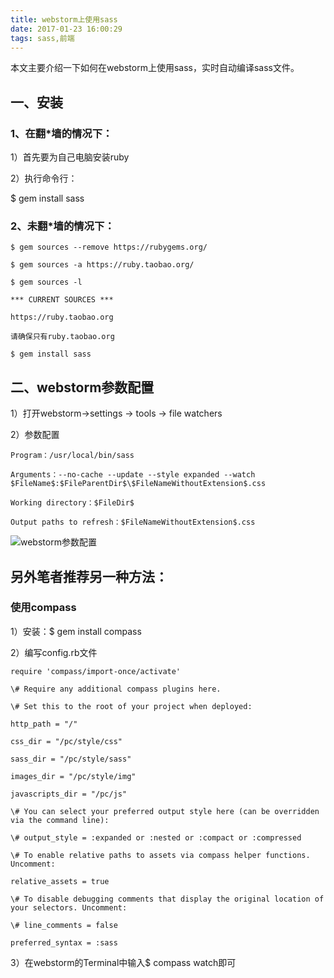 ```yaml
---
title: webstorm上使用sass
date: 2017-01-23 16:00:29
tags: sass,前端
---
```



本文主要介绍一下如何在webstorm上使用sass，实时自动编译sass文件。

## 一、安装

### 1、在翻*墙的情况下：

1）首先要为自己电脑安装ruby

2）执行命令行：

$ gem install sass

<!--more-->

### 2、未翻*墙的情况下：
```
$ gem sources --remove https://rubygems.org/

$ gem sources -a https://ruby.taobao.org/

$ gem sources -l

*** CURRENT SOURCES ***

https://ruby.taobao.org

请确保只有ruby.taobao.org

$ gem install sass
```

## 二、webstorm参数配置

1）打开webstorm->settings -> tools -> file watchers

2）参数配置

```
Program：/usr/local/bin/sass

Arguments：--no-cache --update --style expanded --watch $FileName$:$FileParentDir$\$FileNameWithoutExtension$.css

Working directory：$FileDir$

Output paths to refresh：$FileNameWithoutExtension$.css
```

![webstorm参数配置](css/images/webstorm-sass-config.png)





## 另外笔者推荐另一种方法：

### 使用compass

1）安装：$ gem install compass

2）编写config.rb文件

```
require 'compass/import-once/activate'

\# Require any additional compass plugins here.

\# Set this to the root of your project when deployed:

http_path = "/"

css_dir = "/pc/style/css"

sass_dir = "/pc/style/sass"

images_dir = "/pc/style/img"

javascripts_dir = "/pc/js"

\# You can select your preferred output style here (can be overridden via the command line):

\# output_style = :expanded or :nested or :compact or :compressed

\# To enable relative paths to assets via compass helper functions. Uncomment:

relative_assets = true

\# To disable debugging comments that display the original location of your selectors. Uncomment:

\# line_comments = false

preferred_syntax = :sass
```

3）在webstorm的Terminal中输入$ compass watch即可


